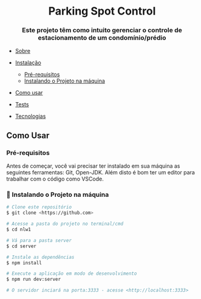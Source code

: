 <h1 align="center">Parking Spot Control</h1>
<h3 align="center">Este projeto têm como intuito gerenciar o controle de estacionamento de um condomínio/prédio </h3>

  * [Sobre](#Sobre)
   
   * [Instalação](#instalacao)
       * [Pré-requisitos](#pre-requisitos)
       * [Instalando o Projeto na máquina](#instalando-o-projeto-na-maquina)
   * [Como usar](#como-usar)

   * [Tests](#testes)
   * [Tecnologias](#tecnologias)


## Como Usar
### Pré-requisitos

Antes de começar, você vai precisar ter instalado em sua máquina as seguintes ferramentas:
Git, Open-JDK. 
Além disto é bom ter um editor para trabalhar com o código como VSCode.

### 🎲 Instalando o Projeto na máquina

```bash
# Clone este repositório
$ git clone <https://github.com>

# Acesse a pasta do projeto no terminal/cmd
$ cd nlw1

# Vá para a pasta server
$ cd server

# Instale as dependências
$ npm install

# Execute a aplicação em modo de desenvolvimento
$ npm run dev:server

# O servidor inciará na porta:3333 - acesse <http://localhost:3333>
```





